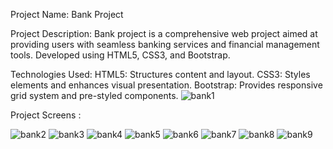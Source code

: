 

Project Name: Bank Project

Project Description:
Bank project is a comprehensive web project aimed at providing users with seamless banking services and financial management tools. Developed using HTML5, CSS3, and Bootstrap.

Technologies Used:
HTML5: Structures content and layout.
CSS3: Styles elements and enhances visual presentation.
Bootstrap: Provides responsive grid system and pre-styled components.
![bank1](https://github.com/Nikhil2800/Bank_Project/assets/154686273/f0cf396e-ac23-4947-84dc-d23391f640fc)

Project Screens : 

![bank2](https://github.com/Nikhil2800/Bank_Project/assets/154686273/d6544255-9070-4d79-9716-04999d412791)
![bank3](https://github.com/Nikhil2800/Bank_Project/assets/154686273/b0e65d08-79fe-412b-96f0-78d5a2ee5207)
![bank4](https://github.com/Nikhil2800/Bank_Project/assets/154686273/24b5469e-1ecd-4e59-ab6f-4c215db0bb2d)
![bank5](https://github.com/Nikhil2800/Bank_Project/assets/154686273/62f1c109-0dab-4254-97c3-8f71079e3597)
![bank6](https://github.com/Nikhil2800/Bank_Project/assets/154686273/5e9a7148-fa76-4af2-b81c-399fc4ae190e)
![bank7](https://github.com/Nikhil2800/Bank_Project/assets/154686273/0a9fbfe1-882f-4834-9b09-04c1e9b9ff72)
![bank8](https://github.com/Nikhil2800/Bank_Project/assets/154686273/aa8d1326-00d9-48d3-b80f-896846cbba4a)
![bank9](https://github.com/Nikhil2800/Bank_Project/assets/154686273/56918c68-96fb-4b80-821f-03bd91fdaa48)


